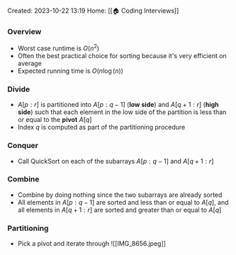 Created: 2023-10-22 13:19
Home: [[🏠 Coding Interviews]]

### Overview
- Worst case runtime is $O(n^2)$
- Often the best practical choice for sorting because it's very efficient on average
- Expected running time is $O(n\log(n))$

### Divide
- $A[p:r]$ is partitioned into $A[p:q-1]$ (**low side**) and $A[q+1:r]$ (**high side**) such that each element in the low side of the partition is less than or equal to the **pivot** $A[q]$
- Index $q$ is computed as part of the partitioning procedure

### Conquer
- Call QuickSort on each of the subarrays $A[p:q-1]$ and $A[q+1:r]$

### Combine
- Combine by doing nothing since the two subarrays are already sorted
- All elements in $A[p:q-1]$ are sorted and less than or equal to $A[q]$, and all elements in $A[q+1:r]$ are sorted and greater than or equal to $A[q]$

### Partitioning
- Pick a pivot and iterate through
![[IMG_8656.jpeg]]
